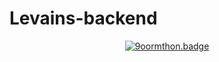# Levains-backend

<div align=center>

[![9oormthon.badge](https://9oormthon-badge.minung.dev/badge.svg?text=%EB%A5%B4%EB%B0%A9%EC%9D%B4%EB%84%A4&speed=2)](https://9oormthon-badge.minung.dev)

</div>
